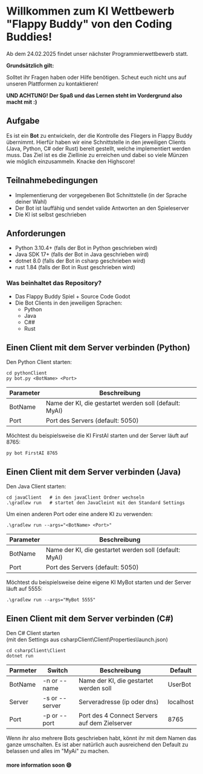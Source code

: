 # Willkommen zum KI Wettbewerb "Flappy Buddy" von den Coding Buddies!

Ab dem 24.02.2025 findet unser nächster Programmierwettbewerb statt. 

**Grundsätzlich gilt:**

Solltet ihr Fragen haben oder Hilfe benötigen. Scheut euch nicht uns auf unseren Plattformen zu kontaktieren!

**UND ACHTUNG! Der Spaß und das Lernen steht im Vordergrund also macht mit :)** <br>

## Aufgabe

Es ist ein **Bot** zu entwickeln, der die Kontrolle des Fliegers in Flappy Buddy übernimmt. Hierfür haben wir eine
Schnittstelle in den jeweiligen Clients (Java, Python, C# oder Rust) bereit gestellt, welche implementiert werden muss. 
Das Ziel ist es die Ziellinie zu erreichen und dabei so viele Münzen wie möglich einzusammeln. Knacke den Highscore!

## Teilnahmebedingungen

- Implementierung der vorgegebenen Bot Schnittstelle (in der Sprache deiner Wahl)
- Der Bot ist lauffähig und sendet valide Antworten an den Spieleserver
- Die KI ist selbst geschrieben

## Anforderungen

- Python 3.10.4+ (falls der Bot in Python geschrieben wird)
- Java SDK 17+  (falls der Bot in Java geschrieben wird)
- dotnet 8.0 (falls der Bot in csharp geschrieben wird)
- rust 1.84 (falls der Bot in Rust geschrieben wird)

### Was beinhaltet das Repository?

- Das Flappy Buddy Spiel + Source Code Godot
- Die Bot Clients in den jeweiligen Sprachen:
  - Python
  - Java
  - C##
  - Rust

## Einen Client mit dem Server verbinden (Python)

Den Python Client starten:

```  
cd pythonClient
py bot.py <BotName> <Port>
``` 

| Parameter | Beschreibung                                           |
|-----------|--------------------------------------------------------|
| BotName   | Name der KI, die gestartet werden soll (default: MyAI) |
| Port      | Port des Servers (default: 5050)                       |

Möchtest du beispielsweise die KI FirstAI starten und der Server läuft auf 8765:

```  
py bot FirstAI 8765
```

## Einen Client mit dem Server verbinden (Java)

Den Java Client starten:

```  
cd javaClient   # in den javaClient Ordner wechseln
.\gradlew run   # startet den JavaCleint mit den Standard Settings
```

Um einen anderen Port oder eine andere KI zu verwenden:

```  
.\gradlew run --args="<BotName> <Port>"
``` 

| Parameter | Beschreibung                                           |
|-----------|--------------------------------------------------------|
| BotName   | Name der KI, die gestartet werden soll (default: MyAI) |
| Port      | Port des Servers (default: 5050)                       |

Möchtest du beispielsweise deine eigene KI MyBot starten und der Server läuft auf 5555:

```  
.\gradlew run --args="MyBot 5555"
``` 

## Einen Client mit dem Server verbinden (C#)

Den C# Client starten <br>
(mit den Settings aus csharpClient\Client\Properties\launch.json)

```
cd csharpClient\Client
dotnet run
```
| Parmeter | Switch         | Beschreibung                                  | Default     |
| -------- | -------------- | --------------------------------------------- | ----------- |
BotName    | -n or --name   | Name der KI, die gestartet werden soll        | UserBot     |
Server     | -s or --server | Serveradresse (ip oder dns)                   | localhost   |
Port       | -p or --port   | Port des 4 Connect Servers auf dem Zielserver | 8765        |

Wenn ihr also mehrere Bots geschrieben habt, könnt ihr mit dem Namen das ganze umschalten.
Es ist aber natürlich auch ausreichend den Default zu belassen und alles im "MyAi" zu machen.

#### more information soon 😄

